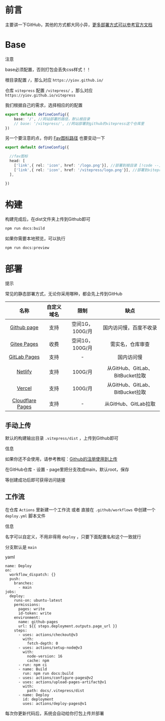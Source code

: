 # 前言

主要讲一下GitHub，其他的方式都大同小异，[更多部署方式可以参考官方文档](https://vitepress.dev/guide/deploy)

# Base

注意

base必须配置，否则打包会丢失css样式！！

根目录配置 `/`，那么对应 `https://yiov.github.io/`

仓库 `vitepress` 配置 `/vitepress/` ，那么对应 `https://yiov.github.io/vitepress`

我们根据自己的需求，选择相应的的配置

```ts
export default defineConfig({
    base: '/', //网站部署的路径，默认根目录
    // base: '/vitepress/', //网站部署到github的vitepress这个仓库里
})
```

另一个要注意的点，你的 [Fav图标路径](https://vitepress.yiov.top/page.html#fav图标) 也要变动一下

```ts
export default defineConfig({

  //fav图标
  head: [
	['link',{ rel: 'icon', href: '/logo.png'}], //部署到根目录 [!code --]
    ['link',{ rel: 'icon', href: '/vitepress/logo.png'}], //部署到vitepress仓库 [!code ++]
  ],

})
```

# 构建

构建完成后，在dist文件夹上传到Github即可

```sh
npm run docs:build
```

如果你需要本地预览，可以执行

```
npm run docs:preview
```

# 部署

提示

常见的静态部署方式，无论你采用哪种，都会先上传到GitHub

|                             名称                             | 自定义域名 |      限制       |              缺点               |
| :----------------------------------------------------------: | :--------: | :-------------: | :-----------------------------: |
|           [Github page](https://pages.github.com/)           |    支持    | 空间1G，100G/月 |     国内访问慢，百度不收录      |
| [Gitee Pages](https://gitee.com/help/articles/4136#article-header0) |    收费    | 空间1G，100G/月 |        需实名，仓库审查         |
| [GitLab Pages](https://docs.gitlab.cn/jh/user/project/pages/index.html) |    支持    |        -        |           国内访问慢            |
|                                                              |            |                 |                                 |
|       [Netlify](https://docs.netlify.com/get-started/)       |    支持    |     100G/月     | 从GitHub、GitLab、BitBucket拉取 |
|    [Vercel](https://vercel.com/docs/concepts/get-started)    |    支持    |     100G/月     | 从GitHub、GitLab、BitBucket拉取 |
| [Cloudflare Pages](https://developers.cloudflare.com/pages/get-started/) |    支持    |        -        |      从GitHub、GitLab拉取       |

## 手动上传

默认的构建输出目录 `.vitepress/dist` ，上传到Github即可

信息

如果你还不会使用，请参考教程：[Github的注册使用到上传](https://yiov.top/daily/github)

在GitHub仓库 - 设置 - page里把分支改成main，默认root，保存

等创建成功后即可获得访问链接

## 工作流

在仓库 `Actions` 里新建一个工作流 或者 直接在 `.github/workflows` 中创建一个 `deploy.yml` 脚本文件

信息

名字可以自定义，不用非得用 `deploy` ，只要下面配置名和这个一致就行

分支默认是 `main`

yaml

```
name: Deploy
on:
  workflow_dispatch: {}
  push:
    branches:
      - main
jobs:
  deploy:
    runs-on: ubuntu-latest
    permissions:
      pages: write
      id-token: write
    environment:
      name: github-pages
      url: ${{ steps.deployment.outputs.page_url }}
    steps:
      - uses: actions/checkout@v3
        with:
          fetch-depth: 0
      - uses: actions/setup-node@v3
        with:
          node-version: 16
          cache: npm
      - run: npm ci
      - name: Build
        run: npm run docs:build
      - uses: actions/configure-pages@v2
      - uses: actions/upload-pages-artifact@v1
        with:
          path: docs/.vitepress/dist
      - name: Deploy
        id: deployment
        uses: actions/deploy-pages@v1
```

每次你更新代码后，系统会自动给你打包上传并部署